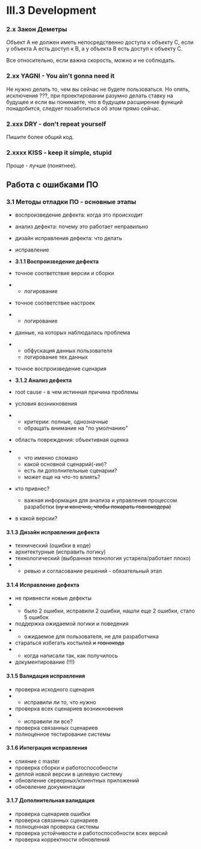 # III.3 Development

### 2.x Закон Деметры

Объект А не должен иметь непосредственно доступа к объекту С, если у объекта А есть доступ к B, а у объекта B есть доступ к объекту C.

Все относительно, если важна скорость, можно и не соблюдать.

### 2.xx YAGNI - You ain't gonna need it

Не нужно делать то, чем вы сейчас не будете пользоваться. Но опять, исключения ???, при проектировании разумно делать ставку на будущее и если вы понимаете, что в будущем расширение функций понадобится, следует позаботиться об этом прямо сейчас.

### 2.xxx DRY - don't repeat yourself

Пишите более общий код.

### 2.xxxx KISS - keep it simple, stupid

Проще - лучше \(понятнее\).

## Работа с ошибками ПО

### 3.1 Методы отладки ПО - основные этапы

* воспроизведение дефекта: когда это происходит
* анализ дефекта: почему это работает неправильно
* дизайн исправления дефекта: что делать
* исправление



* **3.1.1 Воспроизведение дефекта**
* точное соответствие версии и сборки
* * логирование
* точное соответствие настроек
* * логирование
* данные, на которых наблюдалась проблема
* * обфускация данных пользователя
  * логирование тех данных
* точное воспроизведение сценария
* **3.1.2 Анализ дефекта**
* root cause - в чем истинная причина проблемы
* условия возникновения
* * критерии: полные, однозначные
  * обращать внимание на "по умолчанию"
* область повреждения: объективная оценка
* * что именно сломано
  * какой основной сценарий\(-ии\)?
  * есть ли дополнительные сценарии?
  * может еще на что-то влиять?
* кто привнес?
  * важная информация для анализа и управления процессом разработки ~~\(ну и конечно, чтобы покарать говнокодера\)~~
* в какой версии?

#### 3.1.3 Дизайн исправления дефекта

* технический \(ошибки в коде\)
* архитектурные \(исправить логику\)
* технологический \(выбранная технология устарела/работает плохо\)
* * ревью и согласование решений - обязательный этап

#### 3.1.4 Исправление дефекта

* не привнести новые дефекты
* * было 2 ошибки, исправили 2 ошибки, нашли еще 2 ошибки, стало 5 ошибок
* поддержка ожидаемой логики и поведения
* * ожидаемое для пользователя, не для разработчика
* стараться избегать костылей ~~и~~ ~~говнокода~~ 
* * когда написали так, как получилось
* документирование \(!!!\)

#### 3.1.5 Валидация исправления

* проверка исходного сценария
* * исправили ли то, что нужно
* проверка всех сценариев возникновения
* * исправили ли все?
* проверка связанных сценариев
* полноценное тестирование системы

#### 3.1.6 Интеграция исправления

* слияние с master
* проверка сборки и работоспособности
* деплой новой версии в целевую систему
* обновление серверных/клиентных приложений
* обновление документации

#### 3.1.7 Дополнительная валидация

* проверка сценариев ошибки
* проверка связанных сценариев
* полноценная проверка системы
* проверка устойчивости и работоспособности всех версий
* проверка корректности обновлений

